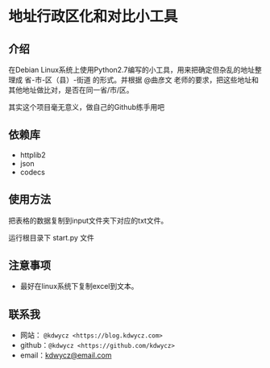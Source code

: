 地址行政区化和对比小工具
=====================
介绍
----
在Debian Linux系统上使用Python2.7编写的小工具，用来把确定但杂乱的地址整理成 省-市-区（县）-街道 的形式。并根据 @曲彦文 老师的要求，把这些地址和其他地址做比对，是否在同一省/市/区。

其实这个项目毫无意义，做自己的Github练手用吧


依赖库
----
- httplib2
- json
- codecs


使用方法
----
把表格的数据复制到input文件夹下对应的txt文件。

运行根目录下 start.py 文件

注意事项
----
- 最好在linux系统下复制excel到文本。

联系我
----
- 网站： `@kdwycz <https://blog.kdwycz.com>`
- github：`@kdwycz <https://github.com/kdwycz>`
- email：kdwycz@email.com